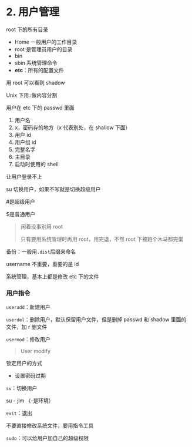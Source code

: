 # 2. 用户管理

root 下的所有目录

- Home 一般用户的工作目录
- root 是管理员用户的目录
- bin
- sbin 系统管理命令
- **etc**：所有的配置文件

用 root 可以看到 shadow

Unix 下用`:`做内容分割

用户在 etc 下的 passwd 里面

1. 用户名
2. x，密码存的地方（x 代表别处，在 shallow 下面）
3. 用户 id
4. 用户组 id
5. 完整名字
6. 主目录
7. 启动时使用的 shell

让用户登录不上

su 切换用户，如果不写就是切换超级用户

\#是超级用户

$是普通用户

> 闲着没事别用 root
>
> 只有要用系统管理时再用 root，用完退，不然 root 下被跑个木马都完蛋

备份：一般用`.dist`后缀来命名

username 不重要，重要的是 id

系统管理，基本上都是修改 etc 下的文件

### 用户指令

`useradd`：新建用户

`userdel`：删除用户，默认保留用户文件，但是删掉 passwd 和 shadow 里面的文件，加 r 删文件

`usermod`：修改用户

> User modify

锁定用户的方式

- 设置密码过期

`su`：切换用户

su - jim （-是环境）

`exit`：退出

不要直接修改系统文件，要用指令工具

`sudo`：可以给用户加自己的超级权限
